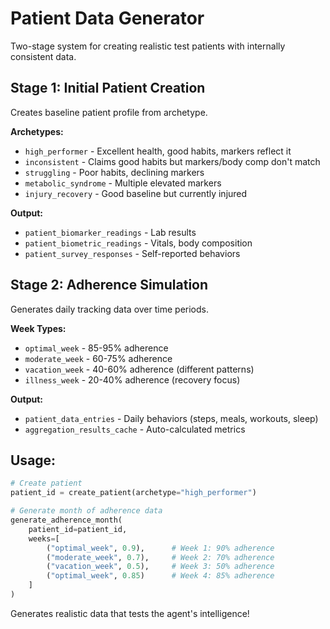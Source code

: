 # Patient Data Generator

Two-stage system for creating realistic test patients with internally consistent data.

## Stage 1: Initial Patient Creation
Creates baseline patient profile from archetype.

**Archetypes:**
- `high_performer` - Excellent health, good habits, markers reflect it
- `inconsistent` - Claims good habits but markers/body comp don't match
- `struggling` - Poor habits, declining markers
- `metabolic_syndrome` - Multiple elevated markers
- `injury_recovery` - Good baseline but currently injured

**Output:**
- `patient_biomarker_readings` - Lab results
- `patient_biometric_readings` - Vitals, body composition
- `patient_survey_responses` - Self-reported behaviors

## Stage 2: Adherence Simulation
Generates daily tracking data over time periods.

**Week Types:**
- `optimal_week` - 85-95% adherence
- `moderate_week` - 60-75% adherence
- `vacation_week` - 40-60% adherence (different patterns)
- `illness_week` - 20-40% adherence (recovery focus)

**Output:**
- `patient_data_entries` - Daily behaviors (steps, meals, workouts, sleep)
- `aggregation_results_cache` - Auto-calculated metrics

## Usage:

```python
# Create patient
patient_id = create_patient(archetype="high_performer")

# Generate month of adherence data
generate_adherence_month(
    patient_id=patient_id,
    weeks=[
        ("optimal_week", 0.9),      # Week 1: 90% adherence
        ("moderate_week", 0.7),     # Week 2: 70% adherence
        ("vacation_week", 0.5),     # Week 3: 50% adherence
        ("optimal_week", 0.85)      # Week 4: 85% adherence
    ]
)
```

Generates realistic data that tests the agent's intelligence!
